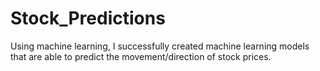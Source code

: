 # Stock_Predictions
Using machine learning, I successfully created machine learning models that are able to predict the movement/direction of stock prices.
